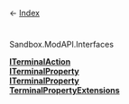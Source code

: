 ← [Index](Api-Index)

# 
Sandbox.ModAPI.Interfaces

**[ITerminalAction](Sandbox.ModAPI.Interfaces.ITerminalAction)**  
**[ITerminalProperty](Sandbox.ModAPI.Interfaces.ITerminalProperty)**  
**[ITerminalProperty](Sandbox.ModAPI.Interfaces.ITerminalProperty`1)**  
**[TerminalPropertyExtensions](Sandbox.ModAPI.Interfaces.TerminalPropertyExtensions)**


